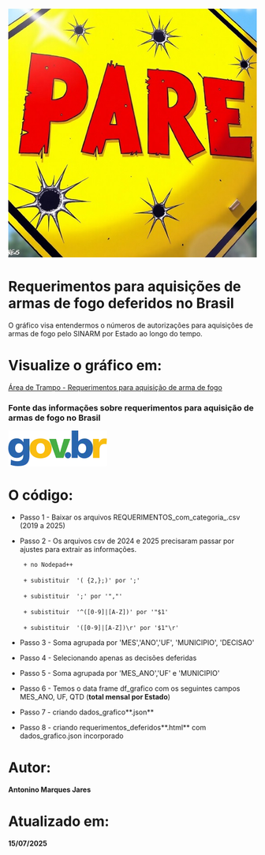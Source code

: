 ![Requerimentos para aquisição de arma de fogo de 2019 e 2025](https://github.com/Antonino-Marques-Jares/aquisicao_armas_de_fogo_deferidas/blob/main/placa_pare.jpg?raw=true)

# Requerimentos para aquisições de armas de fogo deferidos no Brasil
O gráfico visa entendermos o números de autorizações para aquisições de armas de fogo pelo SINARM por Estado ao longo do tempo.

# Visualize o gráfico em:
[Área de Trampo - Requerimentos para aquisição de arma de fogo](https://www.areadetrampo.com.br/requerimentos-de-armas-de-fogo-autorizados/)

### Fonte das informações sobre requerimentos para aquisição de armas de fogo no Brasil
[![Gov Br](govbr.webp)](https://dados.gov.br/dados/conjuntos-dados/sinarm)

# O código:

- Passo 1 - Baixar os arquivos REQUERIMENTOS_com_categoria_<ano>.csv (2019 a 2025)
- Passo 2 - Os arquivos csv de 2024 e 2025 precisaram passar por ajustes para extrair as informações.
  
       + no Nodepad++
  
       + subistituir  '( {2,};)' por ';'
  
       + subistituir  ';' por '","'
  
       + subistituir  '^([0-9]|[A-Z])' por '"$1'
  
       + subistituir  '([0-9]|[A-Z])\r' por '$1"\r'
  
- Passo 3 - Soma agrupada por 'MES','ANO','UF', 'MUNICIPIO', 'DECISAO'
- Passo 4 - Selecionando apenas as decisões deferidas
- Passo 5 - Soma agrupada por 'MES_ANO','UF' e 'MUNICIPIO'
- Passo 6 - Temos o data frame df_grafico com os seguintes campos MES_ANO,	UF,	QTD (**total mensal por Estado**)
- Passo 7 - criando dados_grafico**.json** 
- Passo 8 - criando requerimentos_deferidos**.html** com dados_grafico.json incorporado
  
# Autor:
**Antonino Marques Jares**

# Atualizado em:
**15/07/2025**

